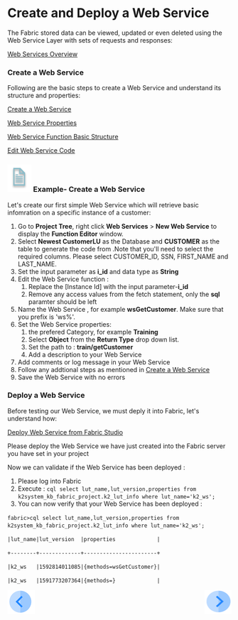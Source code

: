 # Create and Deploy a Web Service

The Fabric stored data can be viewed, updated or even deleted using the Web Service Layer with sets of requests and responses:

[Web Services Overview](/articles/15_web_services/01_web_services_overview.md)

### Create a Web Service

Following are the basic steps to create a Web Service and understand its structure and properties:

[Create a Web Service ](/articles/15_web_services/03_create_a_web_service.md)

[Web Service Properties ](/articles/15_web_services/02_web_services_properties.md)

[Web Service Function Basic Structure ](/articles/15_web_services/04_web_services_function_basic_structure.md)

[Edit Web Service Code](/articles/15_web_services/05_edit_web_service_code.md)

### ![](/academy/Training_Level_1/03_fabric_basic_LU/images/example.png) Example- Create a Web Service

Let's create our first simple Web Service which will retrieve basic infomration on a specific instance of a customer:

1. Go to **Project Tree**, right click **Web Services** > **New Web Service** to display the **Function Editor** window.
2. Select **Newest CustomerLU** as the Database and **CUSTOMER** as the table to generate the code from .Note that you'll need to select the required columns. Please select CUSTOMER_ID, SSN, FIRST_NAME and LAST_NAME.
3. Set the input parameter as **i_id** and data type as **String**
4. Edit the Web Service function  :
   1. Replace the [Instance Id] with the input parameter-**i_id**
   2. Remove any access values from the fetch statement, only the **sql** paramter should be left
5. Name the Web Service  , for example **wsGetCustomer**. Make sure that you prefix is 'ws%'.
6. Set the Web Service properties:
   1.  the prefered Category, for example **Training**
   2. Select **Object** from the **Return Type**  drop down list.
   3. Set the path to : **train/getCustomer**
   4. Add a description to your Web Service
7. Add comments or log message in your Web Service
8. Follow any addtional steps as mentioned in [Create a Web Service ](/articles/15_web_services/03_create_a_web_service.md)
9. Save the Web Service with no errors

### Deploy a Web Service

Before testing our Web Service, we must deply it into Fabric, let's understand how:

[Deploy Web Service from Fabric Studio](/articles/15_web_services/07_deploy_web_services_from_fabric_studio.md)

Please deploy the Web Service we have just created into the Fabric server you have set in your project 

Now we can validate if the Web Service has been deployed :

1. Please log into Fabric 
2. Execute : `cql select lut_name,lut_version,properties from k2system_kb_fabric_project.k2_lut_info where lut_name='k2_ws';`
3. You can now verify that your Web Service has been deployed :

`fabric>cql select lut_name,lut_version,properties from k2system_kb_fabric_project.k2_lut_info where lut_name='k2_ws';`



`|lut_name|lut_version  |properties             |`

`+--------+-------------+-----------------------+`

`|k2_ws   |1592814011085|{methods=wsGetCustomer}|`

`|k2_ws   |1591773207364|{methods=}             |`





 [![Previous](/articles/images/Previous.png)](/academy/Training_Level_1/06_web_services/01_web_services_overview.md)[<img align="right" width="60" height="54" src="/articles/images/Next.png">](/academy/Training_Level_1/06_web_services/03_Invoking_a_web_service.md)


